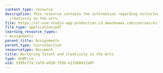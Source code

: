 ```yaml
---
content_type: resource
description: This resource contains the information regarding nurturing talent and
  creativity in the arts.
file: https://ol-ocw-studio-app-production.s3.amazonaws.com/courses/es-291-learning-seminar-experiments-in-education-spring-2003/3395c77a7afde010793be13360d12a0f_MITES_291S03_2c_nurturing.pdf
file_type: application/pdf
learning_resource_types:
- Assignments
parent_title: Assignments
parent_type: CourseSection
resourcetype: Document
title: Nurturing Talent and Creativity in the Arts
type: OCWFile
uid: 3395c77a-7afd-e010-793b-e13360d12a0f
---
```

